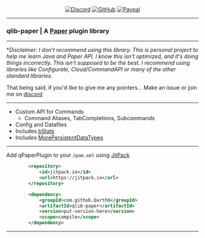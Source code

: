 <div align="center">

[![Discord][discord-shield]][discord-url]
[![GitHub][github-shield]][github-url]
[![Paypal][paypal-shield]][paypal-url]
</div>

---

### qlib-paper | A [Paper][paper-url] plugin library

---


**Disclaimer: I don't recommend using this library. This is personal project to help me learn Java and Paper API. I know this isn't optimized, and it's doing things incorrectly. This isn't supposed to be the best. 
I recommend using libraries like Configurate, Cloud/CommandAPI or many of the other standard libraries.*

That being said, if you'd like to give me any pointers... Make an issue or join me on [discord][discord-url]

---

- Custom API for Commands
  - Command Aliases, TabCompletions, Subcommands
- Config and Datafiles
- Includes [bStats][bstats-url]
- Includes [MorePersistentDataTypes][datatypes-url]

---

Add qPaperPlugin to your ``/pom.xml`` using [JitPack][jitpack-url]
```xml
        <repository>
            <id>jitpack.io</id>
            <url>https://jitpack.io</url>
        </repository>
```
```xml
        <dependency>
            <groupId>com.github.QarthO</groupId>
            <artifactId>qlib-paper</artifactId>
            <version>put-version-here</version>
            <scope>compile</scope>
        </dependency>
```
---

[discord-shield]: https://img.shields.io/badge/Discord-5865F2?logo=discord&logoColor=white&style=for-the-badge
[discord-url]: https://quartzdev.gg/discord/
[github-shield]: https://img.shields.io/badge/Source-181717?logo=github&logoColor=white&style=for-the-badge
[github-url]: https://github.com/QarthO/qPaperPlugin/
[paypal-shield]: https://img.shields.io/badge/Donate-00457C?logo=paypal&logoColor=white&style=for-the-badge
[paypal-url]: https://quartzdev.gg/paypal/
[jitpack-url]: https://jitpack.io/#QarthO/qPaperPlugin/
[paper-url]: https://papermc.io/
[bstats-url]: https:/bstats.org/
[datatypes-url]: https://github.com/mfnalex/MorePersistentDataTypes
